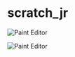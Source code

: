 # scratch_jr

![Paint Editor](https://github.com/tatozavr/scratch_jr/blob/master/images/interface_paint_scratch_rr.PNG)

![Paint Editor](https://github.com/tatozavr/scratch_jr/blob/master/images/interface_paint_scratch_rr.PNG)
